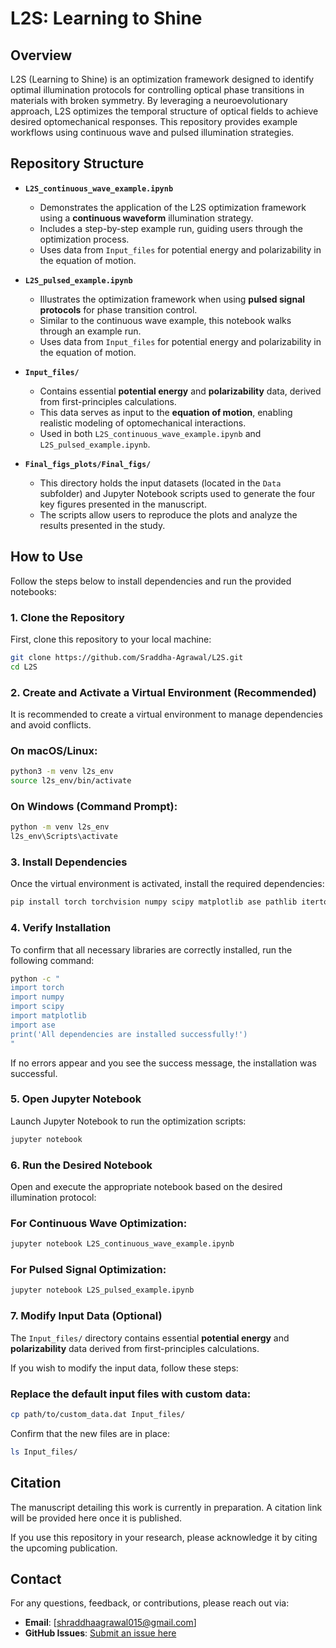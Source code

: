 # L2S: Learning to Shine 

## Overview
L2S (Learning to Shine) is an optimization framework designed to identify optimal illumination protocols for controlling optical phase transitions in materials with broken symmetry. By leveraging a neuroevolutionary approach, L2S optimizes the temporal structure of optical fields to achieve desired optomechanical responses. This repository provides example workflows using continuous wave and pulsed illumination strategies.  

## Repository Structure  

- **`L2S_continuous_wave_example.ipynb`**  
  - Demonstrates the application of the L2S optimization framework using a **continuous waveform** illumination strategy.  
  - Includes a step-by-step example run, guiding users through the optimization process.  
  - Uses data from `Input_files` for potential energy and polarizability in the equation of motion.  

- **`L2S_pulsed_example.ipynb`**  
  - Illustrates the optimization framework when using **pulsed signal protocols** for phase transition control.  
  - Similar to the continuous wave example, this notebook walks through an example run.  
  - Uses data from `Input_files` for potential energy and polarizability in the equation of motion.  

- **`Input_files/`**  
  - Contains essential **potential energy** and **polarizability** data, derived from first-principles calculations.  
  - This data serves as input to the **equation of motion**, enabling realistic modeling of optomechanical interactions.  
  - Used in both `L2S_continuous_wave_example.ipynb` and `L2S_pulsed_example.ipynb`.  

- **`Final_figs_plots/Final_figs/`**  
  - This directory holds the input datasets (located in the `Data` subfolder) and Jupyter Notebook scripts used to generate the four key figures presented in the manuscript.  
  - The scripts allow users to reproduce the plots and analyze the results presented in the study.
 
## How to Use  

Follow the steps below to install dependencies and run the provided notebooks:

### 1. Clone the Repository  

First, clone this repository to your local machine:  
```bash
git clone https://github.com/Sraddha-Agrawal/L2S.git
cd L2S
```

### 2. Create and Activate a Virtual Environment (Recommended) 

It is recommended to create a virtual environment to manage dependencies and avoid conflicts.

### On macOS/Linux:
```bash
python3 -m venv l2s_env
source l2s_env/bin/activate
```

### On Windows (Command Prompt):
```bash
python -m venv l2s_env
l2s_env\Scripts\activate
```

### 3. Install Dependencies

Once the virtual environment is activated, install the required dependencies:

```bash
pip install torch torchvision numpy scipy matplotlib ase pathlib itertools copy random time pickle
```

### 4. Verify Installation

To confirm that all necessary libraries are correctly installed, run the following command:

```bash
python -c "
import torch
import numpy
import scipy
import matplotlib
import ase
print('All dependencies are installed successfully!')
"
```
If no errors appear and you see the success message, the installation was successful.

### 5. Open Jupyter Notebook

Launch Jupyter Notebook to run the optimization scripts:

```bash
jupyter notebook
```

### 6. Run the Desired Notebook

Open and execute the appropriate notebook based on the desired illumination protocol:

### For Continuous Wave Optimization:
```bash
jupyter notebook L2S_continuous_wave_example.ipynb
```
### For Pulsed Signal Optimization:
```bash
jupyter notebook L2S_pulsed_example.ipynb
```

### 7. Modify Input Data (Optional)

The `Input_files/` directory contains essential **potential energy** and **polarizability** data derived from first-principles calculations.

If you wish to modify the input data, follow these steps:

### Replace the default input files with custom data:
```bash
cp path/to/custom_data.dat Input_files/
```

Confirm that the new files are in place:
```bash
ls Input_files/
```

## Citation  

The manuscript detailing this work is currently in preparation. A citation link will be provided here once it is published.  

If you use this repository in your research, please acknowledge it by citing the upcoming publication.  

## Contact

For any questions, feedback, or contributions, please reach out via:  

- **Email**: [shraddhaagrawal015@gmail.com]  
- **GitHub Issues**: [Submit an issue here](https://github.com/Sraddha-Agrawal/L2S/issues)  


